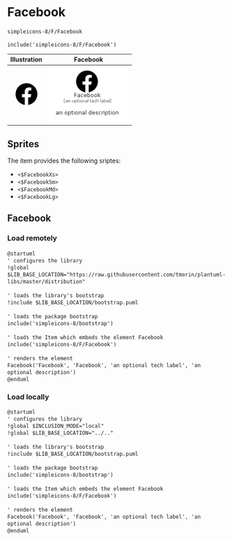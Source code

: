 # Facebook


```text
simpleicons-8/F/Facebook
```

```text
include('simpleicons-8/F/Facebook')
```



| Illustration | Facebook |
| :---: | :---: |
| ![illustration for Illustration](../../simpleicons-8/F/Facebook.png) | ![illustration for Facebook](../../simpleicons-8/F/Facebook.Local.png) |



## Sprites
The item provides the following sriptes:

- `<$FacebookXs>`
- `<$FacebookSm>`
- `<$FacebookMd>`
- `<$FacebookLg>`





## Facebook

### Load remotely
```plantuml
@startuml
' configures the library
!global $LIB_BASE_LOCATION="https://raw.githubusercontent.com/tmorin/plantuml-libs/master/distribution"

' loads the library's bootstrap
!include $LIB_BASE_LOCATION/bootstrap.puml

' loads the package bootstrap
include('simpleicons-8/bootstrap')

' loads the Item which embeds the element Facebook
include('simpleicons-8/F/Facebook')

' renders the element
Facebook('Facebook', 'Facebook', 'an optional tech label', 'an optional description')
@enduml
```

### Load locally
```plantuml
@startuml
' configures the library
!global $INCLUSION_MODE="local"
!global $LIB_BASE_LOCATION="../.."

' loads the library's bootstrap
!include $LIB_BASE_LOCATION/bootstrap.puml

' loads the package bootstrap
include('simpleicons-8/bootstrap')

' loads the Item which embeds the element Facebook
include('simpleicons-8/F/Facebook')

' renders the element
Facebook('Facebook', 'Facebook', 'an optional tech label', 'an optional description')
@enduml
```

